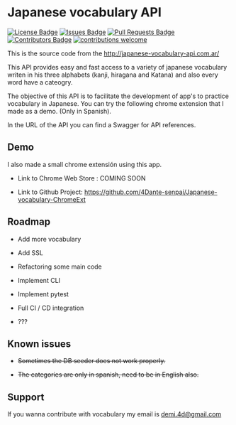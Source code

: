 
# Japanese vocabulary API

[![License Badge](https://img.shields.io/github/license/4Dante-senpai/proyecto-japones)](https://github.com/4Dante-senpai/proyecto-japones/blob/main/LICENSE)
[![Issues Badge](https://img.shields.io/github/issues/4Dante-senpai/proyecto-japones)](https://github.com/4Dante-senpai/proyecto-japones/issues)
[![Pull Requests Badge](https://img.shields.io/github/issues-pr/4Dante-senpai/proyecto-japones)](https://github.com/4Dante-senpai/proyecto-japones/pulls)
[![Contributors Badge](https://img.shields.io/github/contributors/4Dante-senpai/proyecto-japones)](https://github.com/4Dante-senpai/proyecto-japones/graphs/contributors)
[![contributions welcome](https://img.shields.io/badge/contributions-welcome-brightgreen.svg?style=flat)](https://github.com/dwyl/esta/issues)

This is the source code from the http://japanese-vocabulary-api.com.ar/

This API provides easy and fast access to a variety of japanese vocabulary writen in his three alphabets (kanji, hiragana and Katana) and also every word have a cateogry.

The objective of this API is to facilitate the development of app's to practice vocabulary in Japanese. You can try the following chrome extension that I made as a demo. (Only in Spanish).

In the URL of the API you can find a Swagger for API references.




## Demo

I also made a small chrome extensión using this app.

- Link to Chrome Web Store : COMING SOON

- Link to Github Project: https://github.com/4Dante-senpai/Japanese-vocabulary-ChromeExt



## Roadmap

- Add more vocabulary

- Add SSL

- Refactoring some main code

- Implement CLI

- Implement pytest

- Full CI / CD integration

- ???


## Known issues

- ~~Sometimes the DB seeder does not work properly.~~

- ~~The categories are only in spanish, need to be in English also.~~


## Support

If you wanna contribute with vocabulary my email is demi.4d@gmail.com
